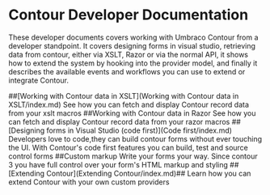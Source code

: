 # Contour Developer Documentation #

These developer documents covers working with Umbraco Contour from a developer standpoint. It covers designing forms in visual studio, retrieving data from contour, either via XSLT, Razor or via the normal API, it shows how to extend the system by hooking into the provider model, and finally it describes the available events and workflows you can use to extend or integrate Contour.

##[Working with Contour data in XSLT](Working with Contour data in XSLT/index.md)
See how you can fetch and display Contour record data from your xslt macros
##Working with Contour data in Razor
See how you can fetch and display Contour record data from your razor macros
##[Designing forms in Visual Studio (code first)](Code first/index.md)
Developers love to code,they can build contour forms without ever touching the UI. With Contour's code first features you can build, test and source control forms
##Custom markup
Write your forms your way. Since contour 3 you have full control over your form's HTML markup and styling
##[Extending Contour](Extending Contour/index.md)##
Learn how you can extend Contour with your own custom providers
